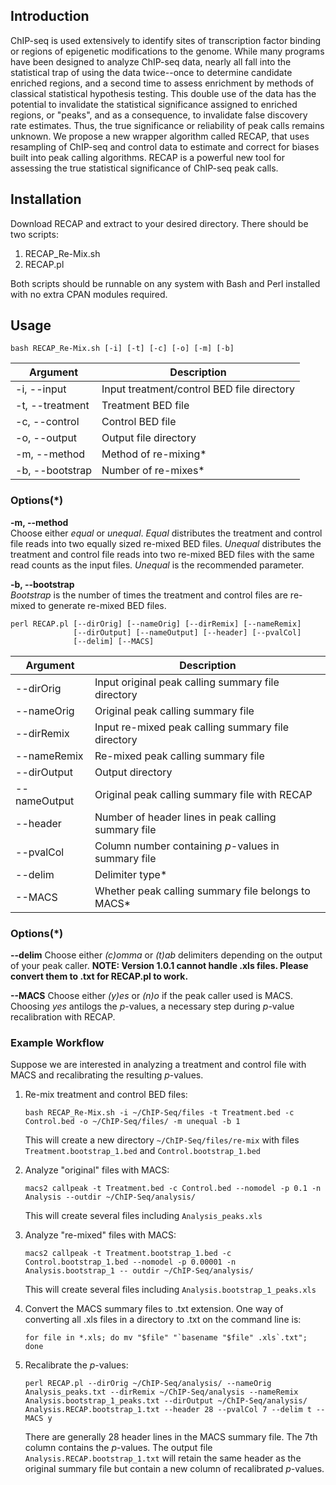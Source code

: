 ## Introduction

ChIP-seq is used extensively to identify sites of transcription factor binding or regions of epigenetic modifications to the genome. While many programs have been designed to analyze ChIP-seq data, nearly all fall into the statistical trap of using the data twice--once to determine candidate enriched regions, and a second time to assess enrichment by methods of classical statistical hypothesis testing. This double use of the data has the potential to invalidate the statistical significance assigned to enriched regions, or "peaks", and as a consequence, to invalidate false discovery rate estimates. Thus, the true significance or reliability of peak calls remains unknown. We propose a new wrapper algorithm called RECAP, that uses resampling of ChIP-seq and control data to estimate and correct for biases built into peak calling algorithms. RECAP is a powerful new tool for assessing the true statistical significance of ChIP-seq peak calls.

## Installation

Download RECAP and extract to your desired directory. There should be two scripts:
1.  RECAP_Re-Mix.sh
1.  RECAP.pl

Both scripts should be runnable on any system with Bash and Perl installed with no extra CPAN modules required.

## Usage

```
bash RECAP_Re-Mix.sh [-i] [-t] [-c] [-o] [-m] [-b]  
```

Argument | Description
------------ | -------------
-i, --input | Input treatment/control BED file directory
-t, --treatment | Treatment BED file
-c, --control | Control BED file
-o, --output | Output file directory
-m, --method | Method of re-mixing*
-b, --bootstrap | Number of re-mixes*

### Options(\*)

**-m, --method**  
Choose either *equal* or *unequal*. *Equal* distributes the treatment and control file reads into two equally sized re-mixed BED files. *Unequal* distributes the treatment and control file reads into two re-mixed BED files with the same read counts as the input files. *Unequal* is the recommended parameter.

**-b, --bootstrap**  
*Bootstrap* is the number of times the treatment and control files are re-mixed to generate re-mixed BED files.

```
perl RECAP.pl [--dirOrig] [--nameOrig] [--dirRemix] [--nameRemix] 
              [--dirOutput] [--nameOutput] [--header] [--pvalCol] 
              [--delim] [--MACS] 
```

Argument | Description
------------ | -------------
--dirOrig | Input original peak calling summary file directory
--nameOrig | Original peak calling summary file
--dirRemix | Input re-mixed peak calling summary file directory
--nameRemix | Re-mixed peak calling summary file
--dirOutput | Output directory
--nameOutput | Original peak calling summary file with RECAP 
--header | Number of header lines in peak calling summary file
--pvalCol | Column number containing *p*-values in summary file
--delim | Delimiter type*
--MACS | Whether peak calling summary file belongs to MACS*

### Options(\*)

**--delim**
Choose either *(c)omma* or *(t)ab* delimiters depending on the output of your peak caller. **NOTE: Version 1.0.1 cannot handle .xls files. Please convert them to .txt for RECAP.pl to work.**

**--MACS**
Choose either *(y)es* or *(n)o* if the peak caller used is MACS. Choosing *yes* antilogs the *p*-values, a necessary step during *p*-value recalibration with RECAP.

### Example Workflow

Suppose we are interested in analyzing a treatment and control file with MACS and recalibrating the resulting *p*-values.

1.  Re-mix treatment and control BED files: 

    ```bash RECAP_Re-Mix.sh -i ~/ChIP-Seq/files -t Treatment.bed -c Control.bed -o ~/ChIP-Seq/files/ -m unequal -b 1```
    
    This will create a new directory `~/ChIP-Seq/files/re-mix` with files `Treatment.bootstrap_1.bed` and `Control.bootstrap_1.bed`
    
1.  Analyze "original" files with MACS:

    ```macs2 callpeak -t Treatment.bed -c Control.bed --nomodel -p 0.1 -n Analysis --outdir ~/ChIP-Seq/analysis/```
    
    This will create several files including ```Analysis_peaks.xls```
    
1.  Analyze "re-mixed" files with MACS:

    ```macs2 callpeak -t Treatment.bootstrap_1.bed -c Control.bootstrap_1.bed --nomodel -p 0.00001 -n Analysis.bootstrap_1 -- outdir ~/ChIP-Seq/analysis/```
    
    This will create several files including ```Analysis.bootstrap_1_peaks.xls```
    
1.  Convert the MACS summary files to .txt extension. One way of converting all .xls files in a directory to .txt on the command line is:

    ```for file in *.xls; do mv "$file" "`basename "$file" .xls`.txt"; done```

1.  Recalibrate the *p*-values:

    ```perl RECAP.pl --dirOrig ~/ChIP-Seq/analysis/ --nameOrig Analysis_peaks.txt --dirRemix ~/ChIP-Seq/analysis --nameRemix Analysis.bootstrap_1_peaks.txt --dirOutput ~/ChIP-Seq/analysis/ Analysis.RECAP.bootstrap_1.txt --header 28 --pvalCol 7 --delim t --MACS y```
    
    There are generally 28 header lines in the MACS summary file. The 7th column contains the *p*-values. The output file `Analysis.RECAP.bootstrap_1.txt` will retain the same header as the original summary file but contain a new column of recalibrated *p*-values.
